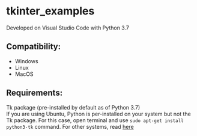 # tkinter_examples
Developed on Visual Studio Code with Python 3.7

## Compatibility:
* Windows
* Linux
* MacOS

## Requirements:
Tk package (pre-installed by default as of Python 3.7)<br>
If you are using Ubuntu, Python is per-installed on your system but not the Tk package. For this case, open terminal and use ```sudo apt-get install python3-tk``` command. For other systems, read [here](https://tkdocs.com/tutorial/install.html)
